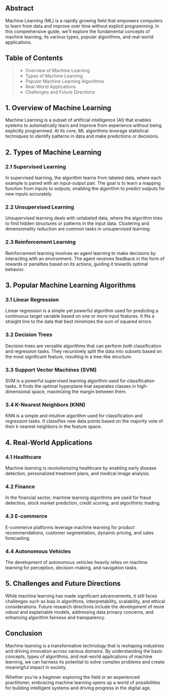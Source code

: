 
## Abstract

Machine Learning (ML) is a rapidly growing field that empowers computers to learn from data and improve over time without explicit programming. In this comprehensive guide, we'll explore the fundamental concepts of machine learning, its various types, popular algorithms, and real-world applications.

## Table of Contents

>-  Overview of Machine Learning
>- Types of Machine Learning
>- Popular Machine Learning Algorithms
>- Real-World Applications
>- Challenges and Future Directions

## 1. Overview of Machine Learning

Machine Learning is a subset of artificial intelligence (AI) that enables systems to automatically learn and improve from experience without being explicitly programmed. At its core, ML algorithms leverage statistical techniques to identify patterns in data and make predictions or decisions.

## 2. Types of Machine Learning

### 2.1 Supervised Learning

In supervised learning, the algorithm learns from labeled data, where each example is paired with an input-output pair. The goal is to learn a mapping function from inputs to outputs, enabling the algorithm to predict outputs for new inputs accurately.

### 2.2 Unsupervised Learning

Unsupervised learning deals with unlabeled data, where the algorithm tries to find hidden structures or patterns in the input data. Clustering and dimensionality reduction are common tasks in unsupervised learning.

### 2.3 Reinforcement Learning

Reinforcement learning involves an agent learning to make decisions by interacting with an environment. The agent receives feedback in the form of rewards or penalties based on its actions, guiding it towards optimal behavior.

## 3. Popular Machine Learning Algorithms

### 3.1 Linear Regression

Linear regression is a simple yet powerful algorithm used for predicting a continuous target variable based on one or more input features. It fits a straight line to the data that best minimizes the sum of squared errors.

### 3.2 Decision Trees

Decision trees are versatile algorithms that can perform both classification and regression tasks. They recursively split the data into subsets based on the most significant feature, resulting in a tree-like structure.

### 3.3 Support Vector Machines (SVM)

SVM is a powerful supervised learning algorithm used for classification tasks. It finds the optimal hyperplane that separates classes in high-dimensional space, maximizing the margin between them.

### 3.4 K-Nearest Neighbors (KNN)

KNN is a simple and intuitive algorithm used for classification and regression tasks. It classifies new data points based on the majority vote of their k nearest neighbors in the feature space.

## 4. Real-World Applications

### 4.1 Healthcare

Machine learning is revolutionizing healthcare by enabling early disease detection, personalized treatment plans, and medical image analysis.

### 4.2 Finance

In the financial sector, machine learning algorithms are used for fraud detection, stock market prediction, credit scoring, and algorithmic trading.

### 4.3 E-commerce

E-commerce platforms leverage machine learning for product recommendations, customer segmentation, dynamic pricing, and sales forecasting.

### 4.4 Autonomous Vehicles

The development of autonomous vehicles heavily relies on machine learning for perception, decision-making, and navigation tasks.

## 5. Challenges and Future Directions

While machine learning has made significant advancements, it still faces challenges such as bias in algorithms, interpretability, scalability, and ethical considerations. Future research directions include the development of more robust and explainable models, addressing data privacy concerns, and enhancing algorithm fairness and transparency.

## Conclusion

Machine learning is a transformative technology that is reshaping industries and driving innovation across various domains. By understanding the basic concepts, types of algorithms, and real-world applications of machine learning, we can harness its potential to solve complex problems and create meaningful impact in society.

Whether you're a beginner exploring the field or an experienced practitioner, embracing machine learning opens up a world of possibilities for building intelligent systems and driving progress in the digital age.

